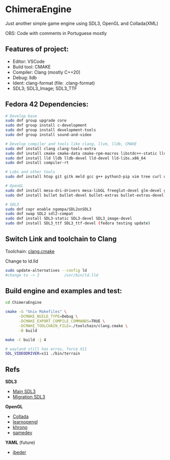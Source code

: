 # ChimeraEngine

Just another simple game engine using SDL3, OpenGL and Collada(XML)<p>
OBS: Code with comments in Portuguese mostly

## Features of project:
- Editor: VSCode
- Build tool: CMAKE
- Compiler: Clang (mostly C++20)
- Debug: lldb
- Ident: clang-format (file: .clang-format)
- SDL3; SDL3_Image; SDL3_TTF

## Fedora 42 Dependencies:
```bash
# Develop base
sudo dnf group upgrade core
sudo dnf group install c-development
sudo dnf group install development-tools
sudo dnf group install sound-and-video

# Develop compiler and tools like clang, llvm, lldb, CMAKE
sudo dnf install clang clang-tools-extra
sudo dnf install cmake cmake-data cmake-rpm-macros libstdc++-static llvm-static llvm-devel llvm-test autoconf automake
sudo dnf install lld lldb lldb-devel lld-devel lld-libs.x86_64
sudo dnf install compiler-rt

# Lobs and other tools
sudo dnf install htop git gitk meld gcc g++ python3-pip vim tree curl openssh-server tinyxml2 tinyxml2-devel libyaml libyaml-devel yaml-cpp yaml-cpp-devel pugixml-devel jsoncpp

# OpenGL
sudo dnf install mesa-dri-drivers mesa-libGL freeglut-devel glm-devel glew glew-devel libGLEW
sudo dnf install bullet bullet-devel bullet-extras bullet-extras-devel

# SDL3
sudo dnf copr enable ngompa/SDL2onSDL3
sudo dnf swap SDL2 sdl2-compat
sudo dnf install SDL3-static SDL3-devel SDL3_image-devel
sudo dnf install SDL3_ttf SDL3_ttf-devel (fedora testing update)
```

## Switch Link and toolchain to Clang
Toolchain: [clang.cmake](./toolchain/clang.cmake)<p>
Change to ld.lld
```bash
sudo update-alternatives --config ld
#change to -> 2           /usr/bin/ld.lld
```

## Build engine and examples and test:
```bash
cd ChimeraEngine

cmake -G "Unix Makefiles" \
      -DCMAKE_BUILD_TYPE=Debug \
      -DCMAKE_EXPORT_COMPILE_COMMANDS=TRUE \
      -DCMAKE_TOOLCHAIN_FILE=./toolchain/clang.cmake \
      -B build

make -C build -j 4

# wayland still has erros, force X11
SDL_VIDEODRIVER=x11 ./bin/terrain
```




## Refs
<b>SDL3</b>
- [Main SDL3](https://wiki.libsdl.org/SDL3/FrontPage)
- [Migration SDL3](https://wiki.libsdl.org/SDL3/README-migration)

<b>OpenGL</b>
- [Collada](https://www.khronos.org/collada/)
- [learnopengl​](https://learnopengl.com/Introduction)
- [khrono](https://www.khronos.org/opengl/wiki/Example_Code)
- [gamedev](https://www.gamedev.com/)

<b>YAML</b> (future)
 - [jbeder](https://github.com/jbeder/yaml-cpp/wiki/How-To-Emit-YAML)
